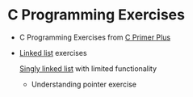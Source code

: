 # C Programming Exercises

- C Programming Exercises from [C Primer Plus](https://github.com/rickypc/ricky-exercises/tree/master/c_primer_plus)

- [Linked list](https://github.com/rickypc/ricky-exercises/tree/master/linked_list) exercises

  [Singly linked list](https://github.com/rickypc/ricky-exercises/blob/master/linked_list/1_0_singly_linked_list.c) with limited functionality
  + Understanding pointer exercise
